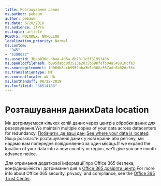 ```yaml
---
title: Розташування даних
ms.author: pebaum
author: pebaum
ms.date: 6/20/2018
ms.audience: ITPro
ms.topic: article
ROBOTS: NOINDEX, NOFOLLOW
localization_priority: Normal
ms.custom:
- "945"
- "5300023"
ms.assetid: 3bab036c-dbaa-406a-8b73-1e5f31993436
ms.openlocfilehash: b895dabc8d3513a2035b698fefb04a540810cfa3
ms.sourcegitcommit: 1d98db8acb9959aba3b5e308a567ade6b62da56c
ms.translationtype: MT
ms.contentlocale: uk-UA
ms.lasthandoff: 08/22/2019
ms.locfileid: "36514183"
---
```

# <a name="data-location"></a><span data-ttu-id="37fab-102">Розташування даних</span><span class="sxs-lookup"><span data-stu-id="37fab-102">Data location</span></span>

<span data-ttu-id="37fab-103">Ми дотримуємося кількох копій даних через центрів обробки даних для резервування.</span><span class="sxs-lookup"><span data-stu-id="37fab-103">We maintain multiple copies of your data across datacenters for redundancy.</span></span> <span data-ttu-id="37fab-104">[Побачити, де ваші дані](https://office.com/datamaps).</span><span class="sxs-lookup"><span data-stu-id="37fab-104">[See where your data is located](https://office.com/datamaps).</span></span> <span data-ttu-id="37fab-105">Якщо розкласти розташування даних у нові країни або регіону, ми надамо вам попереднє повідомлення за один місяць.</span><span class="sxs-lookup"><span data-stu-id="37fab-105">If we expand the location of your data into a new country or region, we'll give you one month advance notice.</span></span>
  
<span data-ttu-id="37fab-106">Для отримання додаткової інформації про Office 365 безпека, конфіденційність і дотримання див в [Office 365 довіряти центр](https://products.office.com/business/office-365-trust-center-welcome).</span><span class="sxs-lookup"><span data-stu-id="37fab-106">For more info about Office 365 security, privacy, and compliance, see the [Office 365 Trust Center](https://products.office.com/business/office-365-trust-center-welcome).</span></span>
  